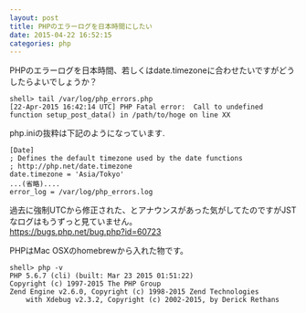 ```yaml
---
layout: post
title: PHPのエラーログを日本時間にしたい
date: 2015-04-22 16:52:15
categories: php
---
```

<!-- {% raw %} -->
<p>PHPのエラーログを日本時間、若しくはdate.timezoneに合わせたいですがどうしたらよいでしょうか？</p>

<pre><code>shell&gt; tail /var/log/php_errors.php
[22-Apr-2015 16:42:14 UTC] PHP Fatal error:  Call to undefined function setup_post_data() in /path/to/hoge on line XX
</code></pre>

<p>php.iniの抜粋は下記のようになっています.</p>

<pre><code>[Date]
; Defines the default timezone used by the date functions
; http://php.net/date.timezone
date.timezone = 'Asia/Tokyo'
...(省略)....
error_log = /var/log/php_errors.log
</code></pre>

<p>過去に強制UTCから修正された、とアナウンスがあった気がしてたのですがJSTなログはもうずっと見ていません。<br>
<a href="https://bugs.php.net/bug.php?id=60723" rel="nofollow">https://bugs.php.net/bug.php?id=60723</a></p>

<p>PHPはMac OSXのhomebrewから入れた物です。</p>

<pre><code>shell&gt; php -v
PHP 5.6.7 (cli) (built: Mar 23 2015 01:51:22)
Copyright (c) 1997-2015 The PHP Group
Zend Engine v2.6.0, Copyright (c) 1998-2015 Zend Technologies
    with Xdebug v2.3.2, Copyright (c) 2002-2015, by Derick Rethans
</code></pre>
<!-- {% endraw %} -->
